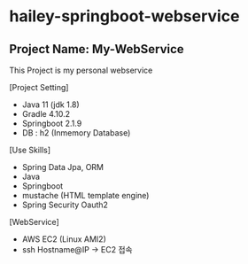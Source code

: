 # hailey-springboot-webservice
## Project Name: My-WebService
This Project is my personal webservice

[Project Setting]
- Java 11 (jdk 1.8)
- Gradle 4.10.2
- Springboot 2.1.9
- DB : h2 (Inmemory Database)

[Use Skills]

- Spring Data Jpa, ORM
- Java
- Springboot
- mustache (HTML template engine)
- Spring Security Oauth2

[WebService]

- AWS EC2 (Linux AMI2)
- ssh Hostname@IP -> EC2 접속


